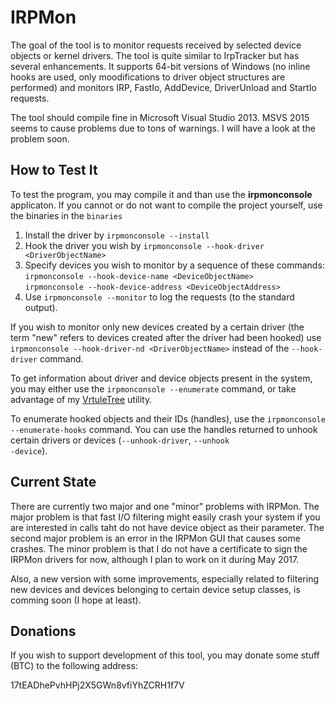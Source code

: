 <h1>IRPMon</h1>
<p>
The goal of the tool is to monitor requests received by selected device objects or kernel drivers. The tool is quite similar to IrpTracker but has several enhancements. It supports 64-bit versions of Windows (no inline hooks are used, only moodifications to driver object structures are performed) and monitors IRP, FastIo, AddDevice, DriverUnload and StartIo requests.
</p>
<p>
The tool should compile fine in Microsoft Visual Studio 2013. MSVS 2015 seems to cause problems due to tons of warnings. I will have a look at the problem soon.
</p>
<h2>How to Test It</h2>
<p>
To test the program, you may compile it and than use the <strong>irpmonconsole</strong> applicaton. If you cannot or do not want to compile the project yourself, use the binaries in the <code>binaries</code>
</p>
<ol>
<li>Install the driver by <code>irpmonconsole --install</code> </li>
<li>Hook the driver you wish by <code>irpmonconsole --hook-driver &lt;DriverObjectName&gt</code></li>
<li>Specify devices you wish to monitor by a sequence of these commands:<br/>
<code>irpmonconsole --hook-device-name &lt;DeviceObjectName&gt;</code><br/>
<code>irpmonconsole --hook-device-address &lt;DeviceObjectAddress&gt;</code>
</li>
<li>Use <code>irpmonconsole --monitor</code> to log the requests (to the standard output).
</li>
</ol>
<p>
If you wish to monitor only new devices created by a certain driver (the term "new" refers to devices created after the driver had been hooked) use <code>irpmonconsole --hook-driver-nd &lt;DriverObjectName&gt;</code> instead of the <code>--hook-driver</code> command.
</p>
<p>To get information about driver and device objects present in the system, you may either use the <code>irpmonconsole --enumerate</code> command, or take advantage of my <a href='https://github.com/MartinDrab/VrtuleTree' title='VrtuleTree'>VrtuleTree</a> utility.
</p>
<p>To enumerate hooked objects and their IDs (handles), use the <code>irpmonconsole --enumerate-hooks</code> command. You can use the handles returned to unhook certain drivers or devices (<code>--unhook-driver</code>, <code>--unhook
-device</code>).
</p>
<h2>Current State</h2>
<p>
There are currently two major and one "minor" problems with IRPMon. The major problem is that fast I/O filtering might easily crash your system if you are interested in calls taht do not have device object as their parameter. The second major problem is an error in the IRPMon GUI that causes some crashes. The minor problem is that I do not have a certificate to sign the IRPMon drivers for now, although I plan to work on it during May 2017.
</p>
<p>
Also, a new version with some improvements, especially related to filtering new devices and devices belonging to certain device setup classes, is comming soon (I hope at least).
</p>
<h2>Donations</h2>
<p>
If you wish to support development of this tool, you may donate some stuff (BTC) to the following address:
</p>
17tEADhePvhHPj2X5GWn8vfiYhZCRH1f7V
